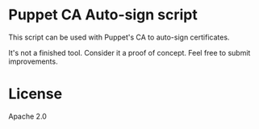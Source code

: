 # Puppet CA Auto-sign script

This script can be used with Puppet's CA to auto-sign certificates.

It's not a finished tool. Consider it a proof of concept. Feel free to submit improvements.



# License

Apache 2.0
